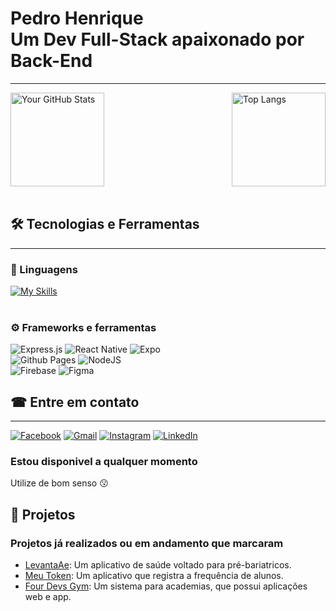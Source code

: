 # Pedro Henrique <br>Um Dev Full-Stack apaixonado por Back-End
---
<div style="display: flex; justify-content: space-between;">
  <img src="https://github-readme-stats.vercel.app/api?username=pedrohenrique1421&show_icons=true&theme=dark" alt="Your GitHub Stats" height="150px"/>
  <img src="https://github-readme-stats.vercel.app/api/top-langs/?username=pedrohenrique1421&layout=compact&theme=dark" alt="Top Langs" height="150px"/>
</div>

<br>

## 🛠 Tecnologias e Ferramentas
---
### 📜 Linguagens
[![My Skills](https://skillicons.dev/icons?i=js,ts,py)](https://skillicons.dev)
<br><br>
### ⚙ Frameworks e ferramentas
![Express.js](https://img.shields.io/badge/express.js-%23404d59.svg?style=for-the-badge&logo=express&logoColor=%2361DAFB)
![React Native](https://img.shields.io/badge/react_native-%2320232a.svg?style=for-the-badge&logo=react&logoColor=%2361DAFB)
![Expo](https://img.shields.io/badge/expo-1C1E24?style=for-the-badge&logo=expo&logoColor=#D04A37)
<br>
![Github Pages](https://img.shields.io/badge/github%20pages-121013?style=for-the-badge&logo=github&logoColor=white)
![NodeJS](https://img.shields.io/badge/node.js-6DA55F?style=for-the-badge&logo=node.js&logoColor=white)
<br>
![Firebase](https://img.shields.io/badge/firebase-%23039BE5.svg?style=for-the-badge&logo=firebase)
![Figma](https://img.shields.io/badge/figma-%23F24E1E.svg?style=for-the-badge&logo=figma&logoColor=white)
<br>
## ☎ Entre em contato
---
<a href="https://www.google.com.br/?hl=pt-BR">![Facebook](https://img.shields.io/badge/Facebook-%231877F2.svg?style-flat-green&logo=Facebook&logoColor=white)</a>
<a href="https://www.google.com.br/?hl=pt-BR">![Gmail](https://img.shields.io/badge/Gmail-D14836?style-flat-green&logo=gmail&logoColor=white)</a>
<a href="https://www.google.com.br/?hl=pt-BR">![Instagram](https://img.shields.io/badge/Instagram-%23E4405F.svg?style-flat-green&logo=Instagram&logoColor=white)</a>
<a href="https://www.google.com.br/?hl=pt-BR">![LinkedIn](https://img.shields.io/badge/linkedin-%230077B5.svg?style-flat-green&logo=linkedin&logoColor=white)</a>
<br>
### Estou disponivel a qualquer momento
Utilize de bom senso 😗
<br>
## 🔭 Projetos
### Projetos já realizados ou em andamento que marcaram
- <span><a href="https://www.google.com.br/?hl=pt-BR](https://github.com/pedrohenrique1421/LevantaAeApp">LevantaAe</a>: Um aplicativo de saúde voltado para pré-bariatricos.</span>
- <span><a href="https://www.google.com.br/?hl=pt-BR](https://github.com/pedrohenrique1421/Meutoken">Meu Token</a>: Um aplicativo que registra a frequência de alunos.</span>
- <span><a href="https://www.google.com.br/?hl=pt-BR](https://github.com/wilkenio/FourDevsGymApp">Four Devs Gym</a>: Um sistema para academias, que possui aplicações web e app.</span>
<br>
